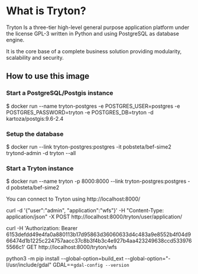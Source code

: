 # What is Tryton?
Tryton Is a three-tier high-level general purpose
application platform under the license GPL-3 written in Python and using
PostgreSQL as database engine.

It is the core base of a complete business solution providing modularity,
scalability and security.

## How to use this image

### Start a PostgreSQL/Postgis instance
$ docker run --name tryton-postgres -e POSTGRES_USER=postgres -e POSTGRES_PASSWORD=tryton -e POSTGRES_DB=tryton -d kartoza/postgis:9.6-2.4

### Setup the database
$ docker run --link tryton-postgres:postgres -it pobsteta/bef-sime2 trytond-admin -d tryton --all

### Start a Tryton instance
$ docker run --name tryton -p 8000:8000 --link tryton-postgres:postgres -d pobsteta/bef-sime2

You can connect to Tryton using http://localhost:8000/

curl  -d '{"user":"admin", "application":"wfs"}' -H "Content-Type: application/json" -X POST  http://localhost:8000/tryton/user/application/

curl -H 'Authorization: Bearer 6153defdd49e4fa0a880113b17d95863d36060633d4c483a9e8552b4f04d966474d1b1225c224757aacc37c8b3f4b3c4e927b4aa423249638ccd5339765566c1'  GET http://localhost:8000/tryton/wfs

python3 -m pip install --global-option=build_ext --global-option="-I/usr/include/gdal" GDAL==`gdal-config --version`
